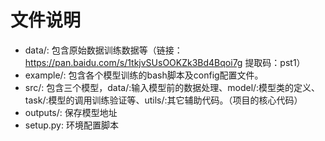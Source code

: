 # 文件说明
* data/: 包含原始数据训练数据等（链接：https://pan.baidu.com/s/1tkjvSUsOOKZk3Bd4Bqoi7g 提取码：pst1）
* example/: 包含各个模型训练的bash脚本及config配置文件。
* src/: 包含三个模型，data/:输入模型前的数据处理、model/:模型类的定义、task/:模型的调用训练验证等、utils/:其它辅助代码。（项目的核心代码）
* outputs/: 保存模型地址
* setup.py: 环境配置脚本